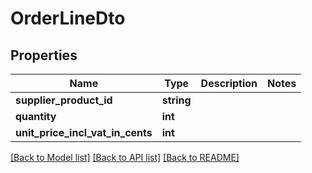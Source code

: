 # OrderLineDto

## Properties
Name | Type | Description | Notes
------------ | ------------- | ------------- | -------------
**supplier_product_id** | **string** |  | 
**quantity** | **int** |  | 
**unit_price_incl_vat_in_cents** | **int** |  | 

[[Back to Model list]](../../README.md#documentation-for-models) [[Back to API list]](../../README.md#documentation-for-api-endpoints) [[Back to README]](../../README.md)

